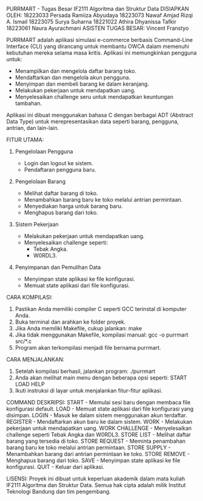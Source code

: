 PURRMART - Tugas Besar IF2111 Algoritma dan Struktur Data
DISIAPKAN OLEH: 
18223033	Persada Ramiiza Abyudaya
18223073	Nawaf Amjad Rizqi A. Ismail
18223075	Surya Suharna
18221022	Athira Dhyanissa Tafkir
18223061	Naura Ayurachmani
ASISTEN TUGAS BESAR: Vincent Franstyo

PURRMART adalah aplikasi simulasi e-commerce berbasis Command-Line Interface (CLI) yang dirancang untuk membantu OWCA dalam memenuhi kebutuhan mereka selama masa kritis. Aplikasi ini memungkinkan pengguna untuk:
- Menampilkan dan mengelola daftar barang toko.
- Mendaftarkan dan mengelola akun pengguna.
- Menyimpan dan membeli barang ke dalam keranjang.
- Melakukan pekerjaan untuk mendapatkan uang.
- Menyelesaikan challenge seru untuk mendapatkan keuntungan tambahan.

Aplikasi ini dibuat menggunakan bahasa C dengan berbagai ADT (Abstract Data Type) untuk merepresentasikan data seperti barang, pengguna, antrian, dan lain-lain.

FITUR UTAMA:
1. Pengelolaan Pengguna
   - Login dan logout ke sistem.
   - Pendaftaran pengguna baru.

2. Pengelolaan Barang
   - Melihat daftar barang di toko.
   - Menambahkan barang baru ke toko melalui antrian permintaan.
   - Menyediakan harga untuk barang baru.
   - Menghapus barang dari toko.

3. Sistem Pekerjaan
   - Melakukan pekerjaan untuk mendapatkan uang.
   - Menyelesaikan challenge seperti:
      - Tebak Angka.
      - W0RDL3.

4. Penyimpanan dan Pemulihan Data
   - Menyimpan state aplikasi ke file konfigurasi.
   - Memuat state aplikasi dari file konfigurasi.

CARA KOMPILASI:
1. Pastikan Anda memiliki compiler C seperti GCC terinstal di komputer Anda.
2. Buka terminal dan arahkan ke folder proyek.
3. Jika Anda memiliki Makefile, cukup jalankan:
   make
4. Jika tidak menggunakan Makefile, kompilasi manual:
   gcc -o purrmart src/*.c
5. Program akan terkompilasi menjadi file bernama purrmart.

CARA MENJALANKAN:
1. Setelah kompilasi berhasil, jalankan program:
   ./purrmart
2. Anda akan melihat main menu dengan beberapa opsi seperti:
    START
    LOAD <filename>
    HELP
3. Ikuti instruksi di layar untuk menjalankan fitur-fitur aplikasi.

COMMAND DESKRIPSI:
START	          - Memulai sesi baru dengan membaca file konfigurasi default.
LOAD <filename>	  - Memuat state aplikasi dari file konfigurasi yang disimpan.
LOGIN	          - Masuk ke dalam sistem menggunakan akun terdaftar.
REGISTER	      - Mendaftarkan akun baru ke dalam sistem.
WORK	          - Melakukan pekerjaan untuk mendapatkan uang.
WORK CHALLENGE	  - Menyelesaikan challenge seperti Tebak Angka dan W0RDL3.
STORE LIST	      - Melihat daftar barang yang tersedia di toko.
STORE REQUEST	  - Meminta penambahan barang baru ke toko melalui antrian permintaan.
STORE SUPPLY	  - Menambahkan barang dari antrian permintaan ke toko.
STORE REMOVE	  - Menghapus barang dari toko.
SAVE <filename>	  - Menyimpan state aplikasi ke file konfigurasi.
QUIT	          - Keluar dari aplikasi.

LISENSI:
Proyek ini dibuat untuk keperluan akademik dalam mata kuliah IF2111 Algoritma dan Struktur Data. Semua hak cipta adalah milik Institut Teknologi Bandung dan tim pengembang.